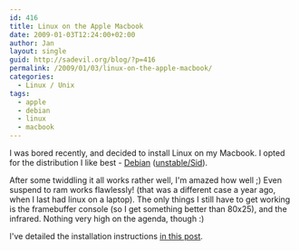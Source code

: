 ```yaml
---
id: 416
title: Linux on the Apple Macbook
date: 2009-01-03T12:24:00+02:00
author: Jan
layout: single
guid: http://sadevil.org/blog/?p=416
permalink: /2009/01/03/linux-on-the-apple-macbook/
categories:
  - Linux / Unix
tags:
  - apple
  - debian
  - linux
  - macbook
---
```

I was bored recently, and decided to install Linux on my Macbook. I opted for the distribution I like best - <a href="http://www.debian.org" target="_blank">Debian</a> (<a href="http://www.debian.org/releases/unstable/" target="_blank">unstable/Sid</a>).

After some twiddling it all works rather well, I'm amazed how well ;) Even suspend to ram works flawlessly! (that was a different case a year ago, when I last had linux on a laptop). The only things I still have to get working is the framebuffer console (so I get something better than 80x25), and the infrared. Nothing very high on the agenda, though :)

I've detailed the installation instructions <a href="https://kcore.org/2010/05/02/running-linux-on-an-apple-macbook-21/" target="_blank">in this post</a>.